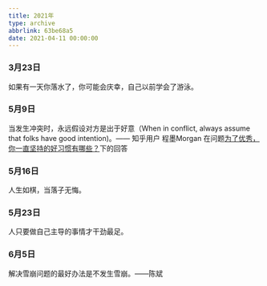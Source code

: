 ```yaml
---
title: 2021年
type: archive
abbrlink: 63be68a5
date: 2021-04-11 00:00:00
---
```


### 3月23日

如果有一天你落水了，你可能会庆幸，自己以前学会了游泳。

### 5月9日

当发生冲突时，永远假设对方是出于好意（When in conflict, always assume that folks have good intention)。—— 知乎用户 程墨Morgan 
在问题[为了优秀，你一直坚持的好习惯有哪些？](https://www.zhihu.com/question/452488029/answer/1876388797)下的回答

### 5月16日

人生如棋，当落子无悔。

### 5月23日

人只要做自己主导的事情才干劲最足。

### 6月5日

解决雪崩问题的最好办法是不发生雪崩。——陈斌
